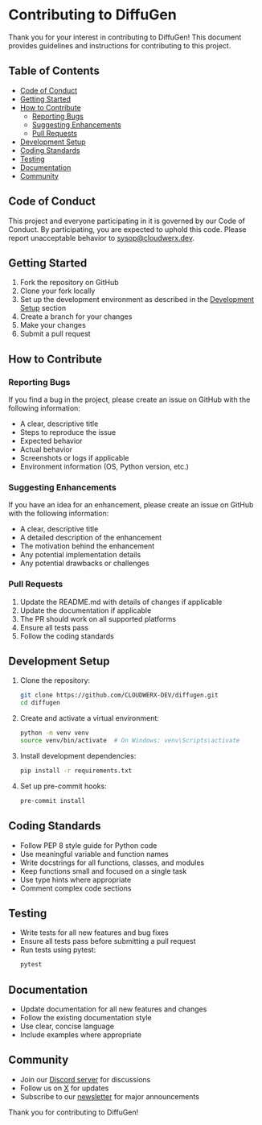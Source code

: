 # Contributing to DiffuGen

Thank you for your interest in contributing to DiffuGen! This document provides guidelines and instructions for contributing to this project.

## Table of Contents

- [Code of Conduct](#code-of-conduct)
- [Getting Started](#getting-started)
- [How to Contribute](#how-to-contribute)
  - [Reporting Bugs](#reporting-bugs)
  - [Suggesting Enhancements](#suggesting-enhancements)
  - [Pull Requests](#pull-requests)
- [Development Setup](#development-setup)
- [Coding Standards](#coding-standards)
- [Testing](#testing)
- [Documentation](#documentation)
- [Community](#community)

## Code of Conduct

This project and everyone participating in it is governed by our Code of Conduct. By participating, you are expected to uphold this code. Please report unacceptable behavior to [sysop@cloudwerx.dev](mailto:sysop@cloudwerx.dev).

## Getting Started

1. Fork the repository on GitHub
2. Clone your fork locally
3. Set up the development environment as described in the [Development Setup](#development-setup) section
4. Create a branch for your changes
5. Make your changes
6. Submit a pull request

## How to Contribute

### Reporting Bugs

If you find a bug in the project, please create an issue on GitHub with the following information:

- A clear, descriptive title
- Steps to reproduce the issue
- Expected behavior
- Actual behavior
- Screenshots or logs if applicable
- Environment information (OS, Python version, etc.)

### Suggesting Enhancements

If you have an idea for an enhancement, please create an issue on GitHub with the following information:

- A clear, descriptive title
- A detailed description of the enhancement
- The motivation behind the enhancement
- Any potential implementation details
- Any potential drawbacks or challenges

### Pull Requests

1. Update the README.md with details of changes if applicable
2. Update the documentation if applicable
3. The PR should work on all supported platforms
4. Ensure all tests pass
5. Follow the coding standards

## Development Setup

1. Clone the repository:
   ```bash
   git clone https://github.com/CLOUDWERX-DEV/diffugen.git
   cd diffugen
   ```

2. Create and activate a virtual environment:
   ```bash
   python -m venv venv
   source venv/bin/activate  # On Windows: venv\Scripts\activate
   ```

3. Install development dependencies:
   ```bash
   pip install -r requirements.txt
   ```

4. Set up pre-commit hooks:
   ```bash
   pre-commit install
   ```

## Coding Standards

- Follow PEP 8 style guide for Python code
- Use meaningful variable and function names
- Write docstrings for all functions, classes, and modules
- Keep functions small and focused on a single task
- Use type hints where appropriate
- Comment complex code sections

## Testing

- Write tests for all new features and bug fixes
- Ensure all tests pass before submitting a pull request
- Run tests using pytest:
  ```bash
  pytest
  ```

## Documentation

- Update documentation for all new features and changes
- Follow the existing documentation style
- Use clear, concise language
- Include examples where appropriate

## Community

- Join our [Discord server](https://discord.gg/SvZFuufNTQ) for discussions
- Follow us on [X](https://twitter.com/cloudwerxlab) for updates
- Subscribe to our [newsletter](https://cloudwerx.dev/newsletter) for major announcements

Thank you for contributing to DiffuGen! 